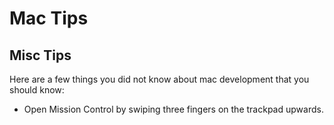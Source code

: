 # Mac Tips

## Misc Tips

Here are a few things you did not know about mac development that you should know:

- Open Mission Control by swiping three fingers on the trackpad upwards.
